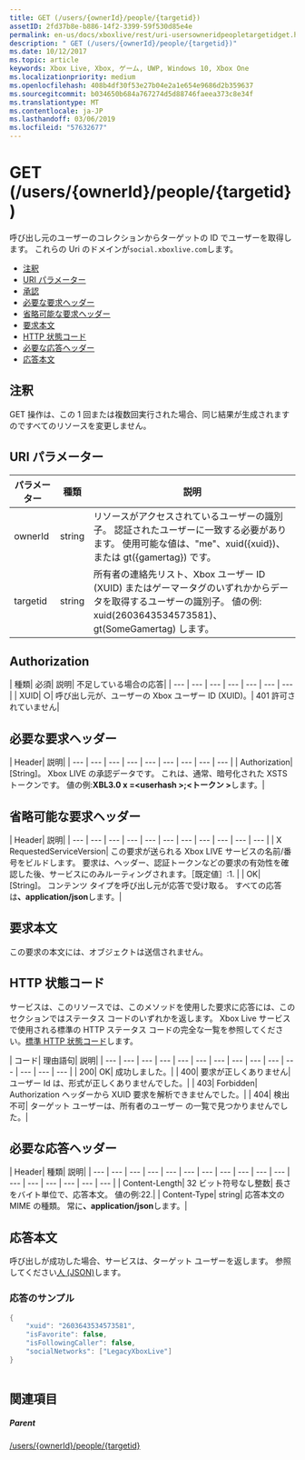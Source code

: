 ```yaml
---
title: GET (/users/{ownerId}/people/{targetid})
assetID: 2fd37b8e-b886-14f2-3399-59f530d85e4e
permalink: en-us/docs/xboxlive/rest/uri-usersowneridpeopletargetidget.html
description: " GET (/users/{ownerId}/people/{targetid})"
ms.date: 10/12/2017
ms.topic: article
keywords: Xbox Live, Xbox, ゲーム, UWP, Windows 10, Xbox One
ms.localizationpriority: medium
ms.openlocfilehash: 408b4df30f53e27b04e2a1e654e9686d2b359637
ms.sourcegitcommit: b034650b684a767274d5d88746faeea373c8e34f
ms.translationtype: MT
ms.contentlocale: ja-JP
ms.lasthandoff: 03/06/2019
ms.locfileid: "57632677"
---
```

# <a name="get-usersowneridpeopletargetid"></a>GET (/users/{ownerId}/people/{targetid})
呼び出し元のユーザーのコレクションからターゲットの ID でユーザーを取得します。 これらの Uri のドメインが`social.xboxlive.com`します。
 
  * [注釈](#ID4EV)
  * [URI パラメーター](#ID4E5)
  * [承認](#ID4EJB)
  * [必要な要求ヘッダー](#ID4ERC)
  * [省略可能な要求ヘッダー](#ID4EQD)
  * [要求本文](#ID4EWE)
  * [HTTP 状態コード](#ID4EBF)
  * [必要な応答ヘッダー](#ID4EDH)
  * [応答本文](#ID4EQAAC)
 
<a id="ID4EV"></a>

 
## <a name="remarks"></a>注釈
 
GET 操作は、この 1 回または複数回実行された場合、同じ結果が生成されますのですべてのリソースを変更しません。
  
<a id="ID4E5"></a>

 
## <a name="uri-parameters"></a>URI パラメーター
 
| パラメーター| 種類| 説明| 
| --- | --- | --- | 
| ownerId| string| リソースがアクセスされているユーザーの識別子。 認証されたユーザーに一致する必要があります。 使用可能な値は、"me"、xuid({xuid})、または gt({gamertag}) です。| 
| targetid| string| 所有者の連絡先リスト、Xbox ユーザー ID (XUID) またはゲーマータグのいずれかからデータを取得するユーザーの識別子。 値の例: xuid(2603643534573581)、gt(SomeGamertag) します。| 
  
<a id="ID4EJB"></a>

 
## <a name="authorization"></a>Authorization
 
| 種類| 必須| 説明| 不足している場合の応答| 
| --- | --- | --- | --- | --- | --- | --- | 
| XUID| ○| 呼び出し元が、ユーザーの Xbox ユーザー ID (XUID)。| 401 許可されていません| 
  
<a id="ID4ERC"></a>

 
## <a name="required-request-headers"></a>必要な要求ヘッダー
 
| Header| 説明| 
| --- | --- | --- | --- | --- | --- | --- | --- | --- | 
| Authorization| [String]。 Xbox LIVE の承認データです。 これは、通常、暗号化された XSTS トークンです。 値の例:<b>XBL3.0 x =&lt;userhash >;&lt;トークン ></b>します。| 
  
<a id="ID4EQD"></a>

 
## <a name="optional-request-headers"></a>省略可能な要求ヘッダー
 
| Header| 説明| 
| --- | --- | --- | --- | --- | --- | --- | --- | --- | --- | --- | 
| X RequestedServiceVersion| この要求が送られる Xbox LIVE サービスの名前/番号をビルドします。 要求は、ヘッダー、認証トークンなどの要求の有効性を確認した後、サービスにのみルーティングされます。［既定値］:1. | 
| OK| [String]。 コンテンツ タイプを呼び出し元が応答で受け取る。 すべての応答は<b>、application/json</b>します。| 
  
<a id="ID4EWE"></a>

 
## <a name="request-body"></a>要求本文
 
この要求の本文には、オブジェクトは送信されません。
  
<a id="ID4EBF"></a>

 
## <a name="http-status-codes"></a>HTTP 状態コード
 
サービスは、このリソースでは、このメソッドを使用した要求に応答には、このセクションではステータス コードのいずれかを返します。 Xbox Live サービスで使用される標準の HTTP ステータス コードの完全な一覧を参照してください。[標準 HTTP 状態コード](../../additional/httpstatuscodes.md)します。
 
| コード| 理由語句| 説明| 
| --- | --- | --- | --- | --- | --- | --- | --- | --- | --- | --- | --- | --- | --- | 
| 200| OK| 成功しました。| 
| 400| 要求が正しくありません| ユーザー Id は、形式が正しくありませんでした。| 
| 403| Forbidden| Authorization ヘッダーから XUID 要求を解析できませんでした。| 
| 404| 検出不可| ターゲット ユーザーは、所有者のユーザー の一覧で見つかりませんでした。| 
  
<a id="ID4EDH"></a>

 
## <a name="required-response-headers"></a>必要な応答ヘッダー
 
| Header| 種類| 説明| 
| --- | --- | --- | --- | --- | --- | --- | --- | --- | --- | --- | --- | --- | --- | --- | --- | --- | 
| Content-Length| 32 ビット符号なし整数| 長さをバイト単位で、応答本文。 値の例:22.| 
| Content-Type| string| 応答本文の MIME の種類。 常に<b>、application/json</b>します。| 
  
<a id="ID4EQAAC"></a>

 
## <a name="response-body"></a>応答本文
 
呼び出しが成功した場合、サービスは、ターゲット ユーザーを返します。 参照してください[人 (JSON)](../../json/json-person.md)します。
 
<a id="ID4E3AAC"></a>

 
### <a name="sample-response"></a>応答のサンプル
 

```cpp
{
    "xuid": "2603643534573581",
    "isFavorite": false,
    "isFollowingCaller": false,
    "socialNetworks": ["LegacyXboxLive"]
}
         
```

   
<a id="ID4EGBAC"></a>

 
## <a name="see-also"></a>関連項目
 
<a id="ID4EIBAC"></a>

 
##### <a name="parent"></a>Parent 

[/users/{ownerId}/people/{targetid}](uri-usersowneridpeopletargetid.md)

   